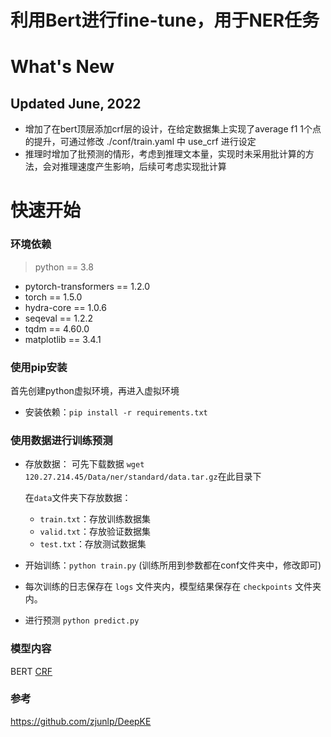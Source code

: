 # 利用Bert进行fine-tune，用于NER任务


# What's New

## Updated June, 2022
* 增加了在bert顶层添加crf层的设计，在给定数据集上实现了average f1  1个点的提升，可通过修改 ./conf/train.yaml 中 use_crf 进行设定
* 推理时增加了批预测的情形，考虑到推理文本量，实现时未采用批计算的方法，会对推理速度产生影响，后续可考虑实现批计算


# 快速开始

### 环境依赖

> python == 3.8 

- pytorch-transformers == 1.2.0
- torch == 1.5.0
- hydra-core == 1.0.6
- seqeval == 1.2.2
- tqdm == 4.60.0
- matplotlib == 3.4.1


### 使用pip安装

首先创建python虚拟环境，再进入虚拟环境

- 安装依赖：`pip install -r requirements.txt`


### 使用数据进行训练预测

- 存放数据： 可先下载数据 ```wget 120.27.214.45/Data/ner/standard/data.tar.gz```在此目录下

  在`data`文件夹下存放数据：
  
  - `train.txt`：存放训练数据集
  - `valid.txt`：存放验证数据集
  - `test.txt`：存放测试数据集
- 开始训练：```python train.py``` (训练所用到参数都在conf文件夹中，修改即可)

- 每次训练的日志保存在 `logs` 文件夹内，模型结果保存在 `checkpoints` 文件夹内。

- 进行预测 ```python predict.py```


### 模型内容

BERT
[CRF](https://createmomo.github.io/2017/09/12/CRF_Layer_on_the_Top_of_BiLSTM_1/)


### 参考
https://github.com/zjunlp/DeepKE


